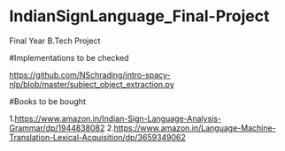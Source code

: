 # IndianSignLanguage_Final-Project
Final Year B.Tech Project

#Implementations to be checked

https://github.com/NSchrading/intro-spacy-nlp/blob/master/subject_object_extraction.py





#Books to be bought

1.https://www.amazon.in/Indian-Sign-Language-Analysis-Grammar/dp/1944838082
2.https://www.amazon.in/Language-Machine-Translation-Lexical-Acquisition/dp/3659349062

